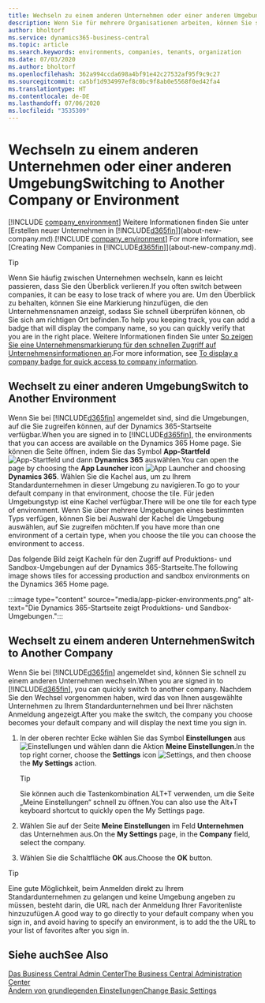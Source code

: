 ```yaml
---
title: Wechseln zu einem anderen Unternehmen oder einer anderen Umgebung | Microsoft Docs
description: Wenn Sie für mehrere Organisationen arbeiten, können Sie schnell zwischen den Umgebungen und Unternehmen wechseln.
author: bholtorf
ms.service: dynamics365-business-central
ms.topic: article
ms.search.keywords: environments, companies, tenants, organization
ms.date: 07/03/2020
ms.author: bholtorf
ms.openlocfilehash: 362a994ccda698a4bf91e42c27532af95f9c9c27
ms.sourcegitcommit: ca5bf1d934997ef8c0bc9f8ab0e5568f0ed42fa4
ms.translationtype: HT
ms.contentlocale: de-DE
ms.lasthandoff: 07/06/2020
ms.locfileid: "3535309"
---
```

# <a name="switching-to-another-company-or-environment"></a><span data-ttu-id="74bec-103">Wechseln zu einem anderen Unternehmen oder einer anderen Umgebung</span><span class="sxs-lookup"><span data-stu-id="74bec-103">Switching to Another Company or Environment</span></span>

<span data-ttu-id="74bec-104">[!INCLUDE [company_environment](includes/company_environment.md)] Weitere Informationen finden Sie unter [Erstellen neuer Unternehmen in [!INCLUDE[d365fin](includes/d365fin_md.md)]](about-new-company.md).</span><span class="sxs-lookup"><span data-stu-id="74bec-104">[!INCLUDE [company_environment](includes/company_environment.md)] For more information, see [Creating New Companies in [!INCLUDE[d365fin](includes/d365fin_md.md)]](about-new-company.md).</span></span>  

> [!TIP]
> <span data-ttu-id="74bec-105">Wenn Sie häufig zwischen Unternehmen wechseln, kann es leicht passieren, dass Sie den Überblick verlieren.</span><span class="sxs-lookup"><span data-stu-id="74bec-105">If you often switch between companies, it can be easy to lose track of where you are.</span></span> <span data-ttu-id="74bec-106">Um den Überblick zu behalten, können Sie eine Markierung hinzufügen, die den Unternehmensnamen anzeigt, sodass Sie schnell überprüfen können, ob Sie sich am richtigen Ort befinden.</span><span class="sxs-lookup"><span data-stu-id="74bec-106">To help you keeping track, you can add a badge that will display the company name, so you can quickly verify that you are in the right place.</span></span> <span data-ttu-id="74bec-107">Weitere Informationen finden Sie unter [So zeigen Sie eine Unternehmensmarkierung für den schnellen Zugriff auf Unternehmensinformationen an](ui-change-basic-settings.md#to-display-a-company-badge-for-quick-access-to-company-information).</span><span class="sxs-lookup"><span data-stu-id="74bec-107">For more information, see [To display a company badge for quick access to company information](ui-change-basic-settings.md#to-display-a-company-badge-for-quick-access-to-company-information).</span></span>

## <a name="switch-to-another-environment"></a><span data-ttu-id="74bec-108">Wechselt zu einer anderen Umgebung</span><span class="sxs-lookup"><span data-stu-id="74bec-108">Switch to Another Environment</span></span>

<span data-ttu-id="74bec-109">Wenn Sie bei [!INCLUDE[d365fin](includes/d365fin_md.md)] angemeldet sind, sind die Umgebungen, auf die Sie zugreifen können, auf der Dynamics 365-Startseite verfügbar.</span><span class="sxs-lookup"><span data-stu-id="74bec-109">When you are signed in to [!INCLUDE[d365fin](includes/d365fin_md.md)], the environments that you can access are available on the Dynamics 365 Home page.</span></span> <span data-ttu-id="74bec-110">Sie können die Seite öffnen, indem Sie das Symbol **App-Startfeld** ![App-Startfeld](media/app-launcher-icon.png "Das App-Startfeld bietet Zugriff auf weitere Funktionen.") und dann **Dynamics 365** auswählen.</span><span class="sxs-lookup"><span data-stu-id="74bec-110">You can open the page by choosing the **App Launcher** icon ![App Launcher](media/app-launcher-icon.png "The App Launcher provides access to more features") and choosing **Dynamics 365**.</span></span> <span data-ttu-id="74bec-111">Wählen Sie die Kachel aus, um zu Ihrem Standardunternehmen in dieser Umgebung zu navigieren.</span><span class="sxs-lookup"><span data-stu-id="74bec-111">To go to your default company in that environment, choose the tile.</span></span> <span data-ttu-id="74bec-112">Für jeden Umgebungstyp ist eine Kachel verfügbar.</span><span class="sxs-lookup"><span data-stu-id="74bec-112">There will be one tile for each type of environment.</span></span> <span data-ttu-id="74bec-113">Wenn Sie über mehrere Umgebungen eines bestimmten Typs verfügen, können Sie bei Auswahl der Kachel die Umgebung auswählen, auf Sie zugreifen möchten.</span><span class="sxs-lookup"><span data-stu-id="74bec-113">If you have more than one environment of a certain type, when you choose the tile you can choose the environment to access.</span></span>

<span data-ttu-id="74bec-114">Das folgende Bild zeigt Kacheln für den Zugriff auf Produktions- und Sandbox-Umgebungen auf der Dynamics 365-Startseite.</span><span class="sxs-lookup"><span data-stu-id="74bec-114">The following image shows tiles for accessing production and sandbox environments on the Dynamics 365 Home page.</span></span>

:::image type="content" source="media/app-picker-environments.png" alt-text="Die Dynamics 365-Startseite zeigt Produktions- und Sandbox-Umgebungen.":::

## <a name="switch-to-another-company"></a><span data-ttu-id="74bec-116">Wechselt zu einem anderen Unternehmen</span><span class="sxs-lookup"><span data-stu-id="74bec-116">Switch to Another Company</span></span>

<span data-ttu-id="74bec-117">Wenn Sie bei [!INCLUDE[d365fin](includes/d365fin_md.md)] angemeldet sind, können Sie schnell zu einem anderen Unternehmen wechseln.</span><span class="sxs-lookup"><span data-stu-id="74bec-117">When you are signed in to [!INCLUDE[d365fin](includes/d365fin_md.md)], you can quickly switch to another company.</span></span> <span data-ttu-id="74bec-118">Nachdem Sie den Wechsel vorgenommen haben, wird das von Ihnen ausgewählte Unternehmen zu Ihrem Standardunternehmen und bei Ihrer nächsten Anmeldung angezeigt.</span><span class="sxs-lookup"><span data-stu-id="74bec-118">After you make the switch, the company you choose becomes your default company and will display the next time you sign in.</span></span>

1. <span data-ttu-id="74bec-119">In der oberen rechter Ecke wählen Sie das Symbol **Einstellungen** aus ![Einstellungen](media/ui-experience/settings_icon_small.png "Einstellungssymbol für Rollenzentrum") und wählen dann die Aktion **Meine Einstellungen**.</span><span class="sxs-lookup"><span data-stu-id="74bec-119">In the top right corner, choose the **Settings** icon ![Settings](media/ui-experience/settings_icon_small.png "Settings icon for role center"), and then choose the **My Settings** action.</span></span>

    > [!TIP]
    > <span data-ttu-id="74bec-120">Sie können auch die Tastenkombination ALT+T verwenden, um die Seite „Meine Einstellungen“ schnell zu öffnen.</span><span class="sxs-lookup"><span data-stu-id="74bec-120">You can also use the Alt+T keyboard shortcut to quickly open the My Settings page.</span></span>

2. <span data-ttu-id="74bec-121">Wählen Sie auf der Seite **Meine Einstellungen** im Feld **Unternehmen** das Unternehmen aus.</span><span class="sxs-lookup"><span data-stu-id="74bec-121">On the **My Settings** page, in the **Company** field, select the company.</span></span>  
3. <span data-ttu-id="74bec-122">Wählen Sie die Schaltfläche **OK** aus.</span><span class="sxs-lookup"><span data-stu-id="74bec-122">Choose the **OK** button.</span></span>

> [!TIP]
> <span data-ttu-id="74bec-123">Eine gute Möglichkeit, beim Anmelden direkt zu Ihrem Standardunternehmen zu gelangen und keine Umgebung angeben zu müssen, besteht darin, die URL nach der Anmeldung Ihrer Favoritenliste hinzuzufügen.</span><span class="sxs-lookup"><span data-stu-id="74bec-123">A good way to go directly to your default company when you sign in, and avoid having to specify an environment, is to add the the URL to your list of favorites after you sign in.</span></span>

## <a name="see-also"></a><span data-ttu-id="74bec-124">Siehe auch</span><span class="sxs-lookup"><span data-stu-id="74bec-124">See Also</span></span>

[<span data-ttu-id="74bec-125">Das Business Central Admin Center</span><span class="sxs-lookup"><span data-stu-id="74bec-125">The Business Central Administration Center</span></span>](/dynamics365/business-central/dev-itpro/administration/tenant-admin-center)  
[<span data-ttu-id="74bec-126">Ändern von grundlegenden Einstellungen</span><span class="sxs-lookup"><span data-stu-id="74bec-126">Change Basic Settings</span></span>](ui-change-basic-settings.md)  
